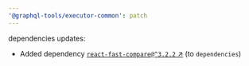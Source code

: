 ```yaml
---
'@graphql-tools/executor-common': patch
---
```


dependencies updates: 

- Added dependency [`react-fast-compare@^3.2.2` ↗︎](https://www.npmjs.com/package/react-fast-compare/v/3.2.2) (to `dependencies`)
